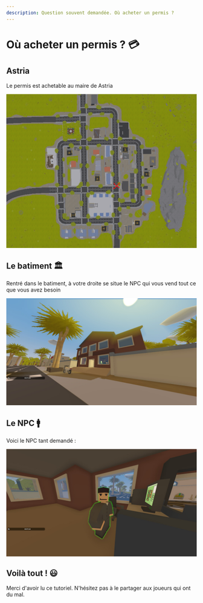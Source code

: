 ```yaml
---
description: Question souvent demandée. Où acheter un permis ?
---
```


# Où acheter un permis ? 💳

## Astria

Le permis est achetable au maire de Astria

![La croix repr&#xE9;sente l&apos;entr&#xE9;e de la Mairie](../.gitbook/assets/astria.png)

## Le batiment 🏛️

Rentré dans le batiment, à votre droite se situe le NPC qui vous vend tout ce que vous avez besoin

![Le batiment](../.gitbook/assets/20190830213141_1.jpg)

## Le NPC 🚹

Voici le NPC tant demandé : 

![Le NPC Magique !](../.gitbook/assets/20190830213150_1.jpg)

## Voilà tout ! 😃

Merci d'avoir lu ce tutoriel. N'hésitez pas à le partager aux joueurs qui ont du mal.

